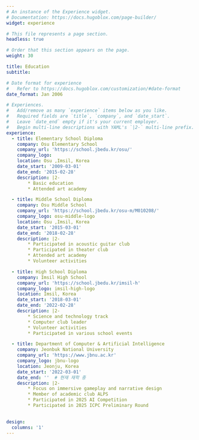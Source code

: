 ```yaml
---
# An instance of the Experience widget.
# Documentation: https://docs.hugoblox.com/page-builder/
widget: experience

# This file represents a page section.
headless: true

# Order that this section appears on the page.
weight: 30

title: Education
subtitle:

# Date format for experience
#   Refer to https://docs.hugoblox.com/customization/#date-format
date_format: Jan 2006

# Experiences.
#   Add/remove as many `experience` items below as you like.
#   Required fields are `title`, `company`, and `date_start`.
#   Leave `date_end` empty if it's your current employer.
#   Begin multi-line descriptions with YAML's `|2-` multi-line prefix.
experience:
  - title: Elementary School Diploma
    company: Osu Elementary School
    company_url: 'https://school.jbedu.kr/osu/'
    company_logo:
    location: Osu ,Imsil, Korea
    date_start: '2009-03-01'
    date_end: '2015-02-28'
    description: |2-
        * Basic education
        * Attended art academy

  - title: Middle School Diploma
    company: Osu Middle School
    company_url: 'https://school.jbedu.kr/osu-m/M010208/'
    company_logo: osu-middle-logo
    location: Osu ,Imsil, Korea
    date_start: '2015-03-01'
    date_end: '2018-02-28'
    description: |2-
        * Participated in acoustic guitar club
        * Participated in theater club
        * Attended art academy
        * Volunteer activities

  - title: High School Diploma
    company: Imsil High School
    company_url: 'https://school.jbedu.kr/imsil-h'
    company_logo: imsil-high-logo
    location: Imsil, Korea
    date_start: '2018-03-01'
    date_end: '2022-02-28'
    description: |2-
        * Science and technology track
        * Computer club leader
        * Volunteer activities
        * Participated in various school events

  - title: Department of Computer & Artificial Intelligence
    company: Jeonbuk National University
    company_url: 'https://www.jbnu.ac.kr'
    company_logo: jbnu-logo
    location: Jeonju, Korea
    date_start: '2022-03-01'
    date_end: ''  # 현재 재학 중
    description: |2-
        * Focus on immersive gameplay and narrative design
        * Member of academic club ALPS
        * Participated in 2025 AI Competition
        * Participated in 2025 ICPC Preliminary Round
        

design:
  columns: '1'
---
```

